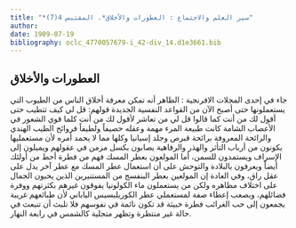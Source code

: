 ```yaml
---
title: "*سير العلم والاجتماع : العطورات والأخلاق*. المقتبس 4(7)"
author: 
date: 1909-07-19
bibliography: oclc_4770057679-i_42-div_14.d1e3661.bib
---
```




##  العطورات والأخلاق 


 جاء في  إحدى  المجلات الافرنجية  : الظاهر أنه تمكن معرفة أخلاق الناس من الطيوب التي يستعملونها حتى أصبح الآن من القواعد النفسية الجديدة قولهم: قل لي كيف تتطيب حتى أقول لك من أنت كما قالوا قل لي من تعاشر لأقول لك من أنت كلما قوي الشعور في الأعصاب الشامة كانت طبيعة المرء مهمة وعقله حصيفاً ولطيفاً فروائح الطيب الهندي والرائحة المعروفة برائحة قبرص وجلد إسبانيا وكلها مما لا يحمد أمره لأن مستعمليها يكونون من أرباب التأثر والهذر والرفاهية يصابون بكسل مزمن في عقولهم ويميلون إلى الإسراف ويستمدون للسمن، أما المولعون بعطر المسك فهم من فطرة أحط من أولئك أيضاً ويعرفون بالبلادة والتوحش على أن استعمال عطر المسك مع عطر آخر يدل على عقل راق، وفي العادة إن المولعين بعطر البنفسج من المستنيرين الذين يحبون الجمال على اختلاف مظاهره ولكن من يستعملون ماء الكولونيا يفوقون غيرهم بكثرتهم ووفرة فضائلهم، ويصعب إعطاء صفة لمستعملي عطر الكوريلبسيس الياباني لأن طبائعهم غريبة يجمعون إلى حب الغرائب فطرة خبيثة قد تكون نائمة في نفوسهم فلا تلبث أن تنبعث في حالة غير منتظرة وتظهر متجلية كالشمس في رابعة النهار. 
